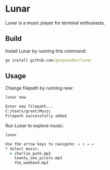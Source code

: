 # Lunar

Lunar is a music player for terminal enthusiasts.

## Build

Install Lunar by running this command:

```cmd
go install github.com/gospacedev/lunar
```

## Usage

Change filepath by running new:

```cmd
lunar new

Enter new filepath...
C:/Users/grant/Music
Filepath successfully added
```

Run Lunar to explore music:

```cmd
lunar

Use the arrow keys to navigate: ↓ ↑ → ←
? Select music:
  > charlie_puth.mp3
    tewnty_one_pilots.mp3
    the_weekend.mp3
```